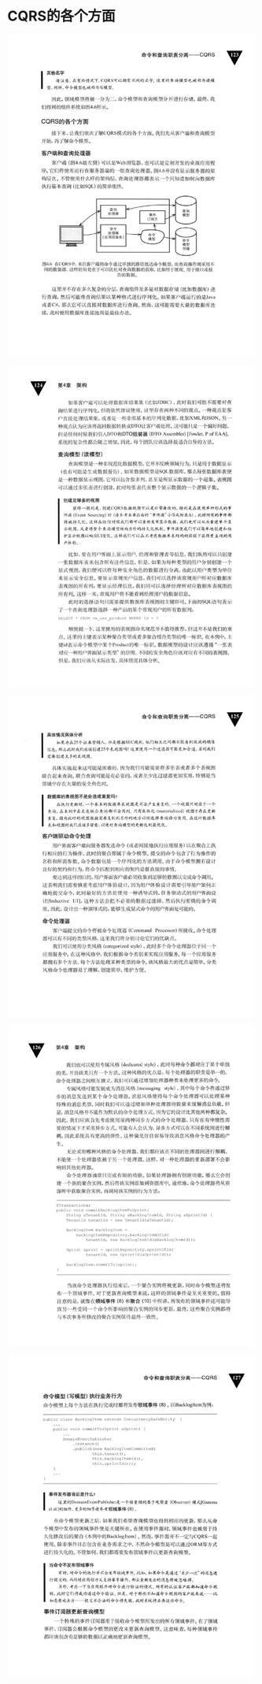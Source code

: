 # CQRS的各个方面 

<div align = "center"><img src = "images/000186.jpg"/></div>
 <p class="calibre1"><a id="calibre_link-330"></a><img src="images/000241.jpg" alt="Image 161" class="calibre2" /></p> <p class="calibre1"><a id="calibre_link-331"></a><img src="images/000268.jpg" alt="Image 162" class="calibre2" /></p> <p class="calibre1"><a id="calibre_link-332"></a><img src="images/000294.jpg" alt="Image 163" class="calibre2" /></p> <p class="calibre1"><a id="calibre_link-333"></a><img src="images/000322.jpg" alt="Image 164" class="calibre2" /></p>  